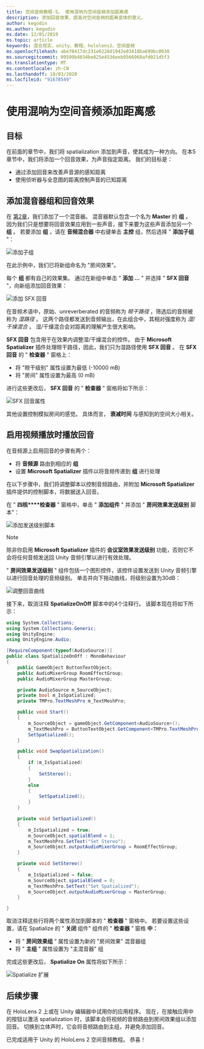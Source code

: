 ```yaml
---
title: 空间音频教程-5。 使用混响为空间音频添加距离感
description: 添加回音效果，提高对空间音频的距离变体的意义。
author: kegodin
ms.author: kegodin
ms.date: 12/01/2019
ms.topic: article
keywords: 混合现实、unity、教程、hololens2、空间音频
ms.openlocfilehash: abe78417dc231e6228d1942e03418ba699bc0938
ms.sourcegitcommit: 09599b4034be825e4536eeb9566968afd021d5f3
ms.translationtype: MT
ms.contentlocale: zh-CN
ms.lasthandoff: 10/03/2020
ms.locfileid: "91678549"
---
```

# <a name="using-reverb-to-add-distance-to-spatial-audio"></a>使用混响为空间音频添加距离感

## <a name="objectives"></a>目标
在前面的章节中，我们将 spatialization 添加到声音，使其成为一种方向。 在本5章节中，我们将添加一个回音效果，为声音指定距离。 我们的目标是：
* 通过添加回音来改善声音源的感知距离
* 使用侦听器与全息图的距离控制声音的已知距离

## <a name="add-a-mixer-group-and-a-reverb-effect"></a>添加混音器组和回音效果
在 [第2章](unity-spatial-audio-ch2.md)，我们添加了一个混音器。 混音器默认包含一个名为 **Master** 的 **组** 。 因为我们只是想要将回音效果应用到一些声音，接下来要为这些声音添加另一个 **组** 。 若要添加 **组** ，请在 **音频混合器** 中右键单击 **主控** 组，然后选择 " **添加子组** "：

![添加子组](images/spatial-audio/add-child-group.png)

在此示例中，我们已将新组命名为 "房间效果"。

每个 **组** 都有自己的效果集。 通过在新组中单击 " **添加 ...** " 并选择 " **SFX 回音** "，向新组添加回音效果：

![添加 SFX 回音](images/spatial-audio/add-sfx-reverb.png)

在音频术语中，原始、unreverberated 的音频称为 _晾干路径_ ，筛选后的音频被称为 _湿路径_ 。 这两个路径都发送到音频输出，在此组合中，其相对强度称为 _湿/干燥混合_ 。 湿/干燥混合会对距离的理解产生很大影响。

**SFX 回音** 包含用于在效果内调整湿/干燥混合的控件。 由于 **Microsoft Spatializer** 插件处理晾干路径，因此，我们只为湿路径使用 **SFX 回音** 。 在 **SFX 回音** 的 " **检查器** " 窗格上：
* 将 "晾干级别" 属性设置为最低 (-10000 mB) 
* 将 "房间" 属性设置为最高 (0 mB) 

进行这些更改后， **SFX 回音** 的 " **检查器** " 窗格将如下所示：

![SFX 回音属性](images/spatial-audio/sfx-reverb-properties.png)

其他设置控制模拟房间的感觉。 具体而言， **衰减时间** 与感知到的空间大小相关。 

## <a name="enable-reverb-on-the-video-playback"></a>启用视频播放时播放回音
在音频源上启用回音的步骤有两个：
* 将 **音频源** 路由到相应的 **组**
* 设置 **Microsoft Spatializer** 插件以将音频传递到 **组** 进行处理

在以下步骤中，我们将调整脚本以控制音频路由，并附加 **Microsoft Spatializer** 插件提供的控制脚本，将数据送入回音。

在 " **四核****检查器** " 窗格中，单击 " **添加组件** " 并添加 " **房间效果发送级别** 脚本"：

![添加发送级别脚本](images/spatial-audio/add-send-level-script.png)

> [!NOTE]
> 除非你启用 **Microsoft Spatializer** 插件的 **会议室效果发送级别** 功能，否则它不会将任何音频发送回 Unity 音频引擎以进行有效处理。

" **房间效果发送级别** " 组件包括一个图形控件，该控件设置发送到 Unity 音频引擎以进行回音处理的音频级别。 单击并向下拖动曲线，将级别设置为30dB：

![调整回音曲线](images/spatial-audio/adjust-reverb-curve.png)

接下来，取消注释 **SpatializeOnOff** 脚本中的4个注释行。 该脚本现在将如下所示：
```c#
using System.Collections;
using System.Collections.Generic;
using UnityEngine;
using UnityEngine.Audio;

[RequireComponent(typeof(AudioSource))]
public class SpatializeOnOff : MonoBehaviour
{
    public GameObject ButtonTextObject;
    public AudioMixerGroup RoomEffectGroup;
    public AudioMixerGroup MasterGroup;

    private AudioSource m_SourceObject;
    private bool m_IsSpatialized;
    private TMPro.TextMeshPro m_TextMeshPro;

    public void Start()
    {
        m_SourceObject = gameObject.GetComponent<AudioSource>();
        m_TextMeshPro = ButtonTextObject.GetComponent<TMPro.TextMeshPro>();
        SetSpatialized();
    }

    public void SwapSpatialization()
    {
        if (m_IsSpatialized)
        {
            SetStereo();
        }
        else
        {
            SetSpatialized();
        }
    }

    private void SetSpatialized()
    {
        m_IsSpatialized = true;
        m_SourceObject.spatialBlend = 1;
        m_TextMeshPro.SetText("Set Stereo");
        m_SourceObject.outputAudioMixerGroup = RoomEffectGroup;
    }

    private void SetStereo()
    {
        m_IsSpatialized = false;
        m_SourceObject.spatialBlend = 0;
        m_TextMeshPro.SetText("Set Spatialized");
        m_SourceObject.outputAudioMixerGroup = MasterGroup;
    }

}
```

取消注释这些行将两个属性添加到脚本的 " **检查器** " 窗格中。 若要设置这些设置，请在 Spatialize 的 " **关闭** 组件" 组件的 " **检查器** " 窗格 **中：**
* 将 " **房间效果组** " 属性设置为新的 "房间效果" 混音器组
* 将 " **主组** " 属性设置为 "主混音器" 组

完成这些更改后， **Spatialize On** 属性将如下所示：

![Spatialize 扩展](images/spatial-audio/spatialize-on-off-extended.png)

## <a name="next-steps"></a>后续步骤

在 HoloLens 2 上或在 Unity 编辑器中试用你的应用程序。 现在，在接触应用中的按钮以激活 spatialization 时，该脚本会将视频的音频路由到房间效果组以添加回音。 切换到立体声时，它会将音频路由到主组，并避免添加回音。

已完成适用于 Unity 的 HoloLens 2 空间音频教程。 恭喜！


